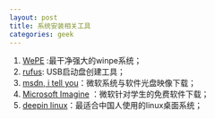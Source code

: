 ```yaml
---
layout: post
title: 系统安装相关工具
categories: geek
---
```


1. [WePE](http://www.wepe.com.cn/) :最干净强大的winpe系统；
2. [rufus](https://rufus.akeo.ie/?locale=zh_CN): USB启动盘创建工具；
3. [msdn, i tell you](http://msdn.itellyou.cn/)：微软系统与软件光盘映像下载；
4. [Microsoft Imagine](https://imagine.microsoft.com/zh-cn) ：微软针对学生的免费软件下载；
5. [deepin linux](https://www.deepin.org/)：最适合中国人使用的linux桌面系统；